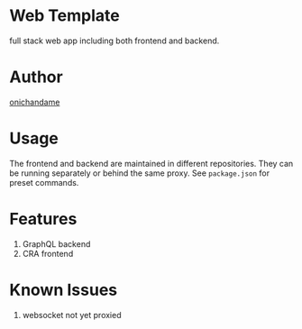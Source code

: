 # Web Template

full stack web app including both frontend and backend.

# Author

[onichandame](https://onichandame.com)

# Usage

The frontend and backend are maintained in different repositories. They can be running separately or behind the same proxy. See `package.json` for preset commands.

# Features

1. GraphQL backend
2. CRA frontend

# Known Issues

1. websocket not yet proxied
